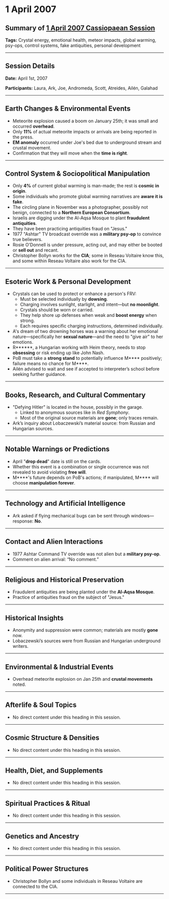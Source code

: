 # 1 April 2007

## Summary of [1 April 2007 Cassiopaean Session](https://cassiopaea.org/forum/threads/session-1-april-2007.18669/)

**Tags:** Crystal energy, emotional health, meteor impacts, global warming, psy-ops, control systems, fake antiquities, personal development

---


## Session Details

**Date:** April 1st, 2007

**Participants:** Laura, Ark, Joe, Andromeda, Scott, Atreides, Ailén, Galahad

---


## Earth Changes & Environmental Events

- Meteorite explosion caused a boom on January 25th; it was small and occurred **overhead**.
- Only **11%** of actual meteorite impacts or arrivals are being reported in the press.
- **EM anomaly** occurred under Joe's bed due to underground stream and crustal movement.
- Confirmation that they will move when the **time is right**.

---


## Control System & Sociopolitical Manipulation

- Only **4%** of current global warming is man-made; the rest is **cosmic in origin**.
- Some individuals who promote global warming narratives are **aware it is fake**.
- The circling plane in November was a photographer, possibly not benign, connected to a **Northern European Consortium**.
- Israelis are digging under the Al-Aqsa Mosque to plant **fraudulent antiquities**.
- They have been practicing antiquities fraud on "Jesus."
- 1977 "Ashtar" TV broadcast override was a **military psy-op** to convince true believers.
- Rosie O'Donnell is under pressure, acting out, and may either be booted or **sell out** and recant.
- Christopher Bollyn works for the **CIA**; some in Reseau Voltaire know this, and some within Reseau Voltaire also work for the CIA.

---


## Esoteric Work & Personal Development

- Crystals can be used to protect or enhance a person's FRV:
    - Must be selected individually by **dowsing**.
    - Charging involves sunlight, starlight, and intent—but **no moonlight**.
    - Crystals should be worn or carried.
    - They help shore up defenses when weak and **boost energy** when strong.
    - Each requires specific charging instructions, determined individually.
- A's dream of two drowning horses was a warning about her emotional nature—specifically her **sexual nature**—and the need to "give air" to her emotions.
- R******, a Hungarian working with Heim theory, needs to stop **obsessing** or risk ending up like John Nash.
- PoB must take a **strong stand** to potentially influence M**** positively; failure means no chance for M****.
- Ailén advised to wait and see if accepted to interpreter’s school before seeking further guidance.

---


## Books, Research, and Cultural Commentary

- "Defying Hitler" is located in the house, possibly in the garage.
    - Linked to anonymous sources like in *Red Symphony*.
    - Most of the original source materials are **gone**; only traces remain.
- Ark’s inquiry about Lobaczewski’s material source: from Russian and Hungarian sources.

---


## Notable Warnings or Predictions

- April "**drop dead**" date is still on the cards.
- Whether this event is a combination or single occurrence was not revealed to avoid violating **free will**.
- M****'s future depends on PoB's actions; if manipulated, M**** will choose **manipulation forever**.

---


## Technology and Artificial Intelligence

- Ark asked if flying mechanical bugs can be sent through windows—response: **No**.

---


## Contact and Alien Interactions

- 1977 Ashtar Command TV override was not alien but a **military psy-op**.
- Comment on alien arrival: “No comment.”

---


## Religious and Historical Preservation

- Fraudulent antiquities are being planted under the **Al-Aqsa Mosque**.
- Practice of antiquities fraud on the subject of "Jesus."

---


## Historical Insights

- Anonymity and suppression were common; materials are mostly **gone** now.
- Lobaczewski’s sources were from Russian and Hungarian underground writers.

---


## Environmental & Industrial Events

- Overhead meteorite explosion on Jan 25th and **crustal movements** noted.

---



## Afterlife & Soul Topics

- No direct content under this heading in this session.

---


## Cosmic Structure & Densities

- No direct content under this heading in this session.

---


## Health, Diet, and Supplements

- No direct content under this heading in this session.

---


## Spiritual Practices & Ritual

- No direct content under this heading in this session.

---


## Genetics and Ancestry

- No direct content under this heading in this session.

---


## Political Power Structures

- Christopher Bollyn and some individuals in Reseau Voltaire are connected to the CIA.

---



